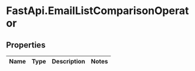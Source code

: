 # FastApi.EmailListComparisonOperator

## Properties
Name | Type | Description | Notes
------------ | ------------- | ------------- | -------------
